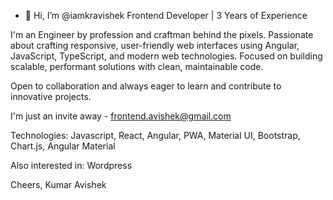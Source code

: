 - 👋 Hi, I’m @iamkravishek
Frontend Developer | 3 Years of Experience

  
I'm an Engineer by profession and craftman behind the pixels.
Passionate about crafting responsive, user-friendly web interfaces
using Angular, JavaScript, TypeScript, and modern web technologies.
Focused on building scalable, performant solutions with clean, maintainable code.


Open to collaboration and always eager to learn and contribute to innovative projects.

I'm just an invite away - frontend.avishek@gmail.com


Technologies:
Javascript, React, Angular,  PWA, Material UI, Bootstrap, Chart.js, Angular Material

Also interested in:
 Wordpress

 
Cheers,
Kumar Avishek


<!---
iamkravishek/iamkravishek is a ✨ special ✨ repository because its `README.md` (this file) appears on your GitHub profile.
You can click the Preview link to take a look at your changes.
--->
